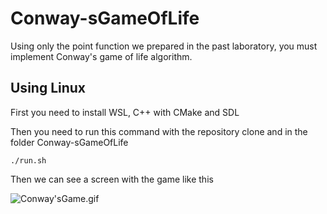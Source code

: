 # Conway-sGameOfLife

Using only the point function we prepared in the past laboratory, you must implement Conway's game of life algorithm.

## Using Linux

First you need to install WSL, C++ with CMake and SDL

Then you need to run this command with the repository clone and in the folder Conway-sGameOfLife

```shell
./run.sh
```

Then we can see a screen with the game like this

![Conway'sGame.gif](https://i.imgur.com/CQID9Ij.gif)
